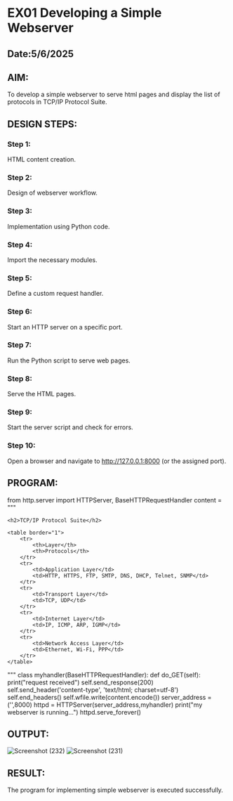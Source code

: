# EX01 Developing a Simple Webserver
## Date:5/6/2025

## AIM:
To develop a simple webserver to serve html pages and display the list of protocols in TCP/IP Protocol Suite.

## DESIGN STEPS:
### Step 1: 
HTML content creation.

### Step 2:
Design of webserver workflow.

### Step 3:
Implementation using Python code.

### Step 4:
Import the necessary modules.

### Step 5:
Define a custom request handler.

### Step 6:
Start an HTTP server on a specific port.

### Step 7:
Run the Python script to serve web pages.

### Step 8:
Serve the HTML pages.

### Step 9:
Start the server script and check for errors.

### Step 10:
Open a browser and navigate to http://127.0.0.1:8000 (or the assigned port).

## PROGRAM:
from http.server import HTTPServer, BaseHTTPRequestHandler
content = """
<html>
<head>
    <title>TCP/IP Protocol Suite</title>
</head>
<body>

    <h2>TCP/IP Protocol Suite</h2>

    <table border="1">
        <tr>
            <th>Layer</th>
            <th>Protocols</th>
        </tr>
        <tr>
            <td>Application Layer</td>
            <td>HTTP, HTTPS, FTP, SMTP, DNS, DHCP, Telnet, SNMP</td>
        </tr>
        <tr>
            <td>Transport Layer</td>
            <td>TCP, UDP</td>
        </tr>
        <tr>
            <td>Internet Layer</td>
            <td>IP, ICMP, ARP, IGMP</td>
        </tr>
        <tr>
            <td>Network Access Layer</td>
            <td>Ethernet, Wi-Fi, PPP</td>
        </tr>
    </table>

</body>
</html>
"""
class myhandler(BaseHTTPRequestHandler):
    def do_GET(self):
        print("request received")
        self.send_response(200)
        self.send_header('content-type', 'text/html; charset=utf-8')
        self.end_headers()
        self.wfile.write(content.encode())
server_address = ('',8000)
httpd = HTTPServer(server_address,myhandler)
print("my webserver is running...")
httpd.serve_forever()

## OUTPUT:

![Screenshot (232)](https://github.com/user-attachments/assets/4bf8a0f8-4639-4c6f-8909-1df2dccc8c76)
![Screenshot (231)](https://github.com/user-attachments/assets/32be3b55-693a-4e74-9575-417d50174ec5)

## RESULT:
The program for implementing simple webserver is executed successfully.
